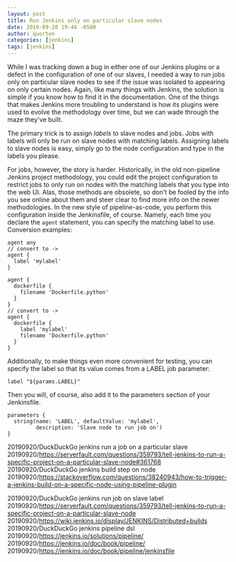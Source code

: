 ```yaml
---
layout: post
title: Run Jenkins only on particular slave nodes
date: 2019-09-20 19:44 -0500
author: quorten
categories: [jenkins]
tags: [jenkins]
---
```


While I was tracking down a bug in either one of our Jenkins plugins
or a defect in the configuration of one of our slaves, I needed a way
to run jobs only on particular slave nodes to see if the issue was
isolated to appearing on only certain nodes.  Again, like many things
with Jenkins, the solution is simple if you know how to find it in the
documentation.  One of the things that makes Jenkins more troubling to
understand is how its plugins were used to evolve the methodology over
time, but we can wade through the maze they've built.

The primary trick is to assign _labels_ to slave nodes and jobs.  Jobs
with labels will only be run on slave nodes with matching labels.
Assigning labels to slave nodes is easy, simply go to the node
configuration and type in the labels you please.

For jobs, however, the story is harder.  Historically, in the old
non-pipeline Jenkins project methodology, you could edit the project
configuration to restrict jobs to only run on nodes with the matching
labels that you type into the web UI.  Alas, those methods are
obsolete, so don't be fooled by the info you see online about them and
steer clear to find more info on the newer methodologies.  In the new
style of pipeline-as-code, you perform this configuration inside the
Jenkinsfile, of course.  Namely, each time you declare the `agent`
statement, you can specify the matching label to use.  Conversion
examples:

<!-- more -->

```
agent any
// convert to ->
agent {
  label 'mylabel'
}

agent {
  dockerfile {
    filename 'Dockerfile.python'
  }
}
// convert to ->
agent {
  dockerfile {
    label 'mylabel'
    filename 'Dockerfile.python'
  }
}
```

Additionally, to make things even more convenient for testing, you can
specify the label so that its value comes from a LABEL job parameter:

```
label "${params.LABEL}"
```

Then you will, of course, also add it to the parameters section
of your Jenkinsfile.

```
parameters {
  string(name: 'LABEL', defaultValue: 'mylabel',
         description: 'Slave node to run job on')
}
```

20190920/DuckDuckGo jenkins run a job on a particular slave  
20190920/https://serverfault.com/questions/359793/tell-jenkins-to-run-a-specific-project-on-a-particular-slave-node#361768  
20190920/DuckDuckGo jenkins build step on node  
20190920/https://stackoverflow.com/questions/38240943/how-to-trigger-a-jenkins-build-on-a-specific-node-using-pipeline-plugin

20190920/DuckDuckGo jenkins run job on slave label  
20190920/https://serverfault.com/questions/359793/tell-jenkins-to-run-a-specific-project-on-a-particular-slave-node  
20190920/https://wiki.jenkins.io/display/JENKINS/Distributed+builds  
20190920/DuckDuckGo jenkins pipeline dsl  
20190920/https://jenkins.io/solutions/pipeline/  
20190920/https://jenkins.io/doc/book/pipeline/  
20190920/https://jenkins.io/doc/book/pipeline/jenkinsfile

